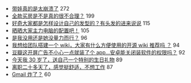 - [带娃真的是太崩溃了](https://www.v2ex.com/t/735087) 272
- [全款买房是不是真的很不合理？](https://www.v2ex.com/t/735093) 199
- [好奇大家都是怎样设计自己的发型的？有头发的进来说说](https://www.v2ex.com/t/735106) 115
- [晒晒大家主力电脑的配置吧！](https://www.v2ex.com/t/735323) 105
- [是我没用还是她没量力而行？](https://www.v2ex.com/t/735357) 96
- [我想给团队搭建一个 wiki，大家有什么方便使用的开源 wiki 推荐吗 ？](https://www.v2ex.com/t/735110) 94
- [豆瓣这开屏广告不小心一点就装了个 app...安卓能关闭装软件的权限吗？](https://www.v2ex.com/t/735083) 92
- [今天我 30 岁了，送自己一个特别的生日礼物](https://www.v2ex.com/t/735203) 89
- [离职二十多天了，感觉挺舒适，不想工作](https://www.v2ex.com/t/735322) 87
- [Gmail 炸了？](https://www.v2ex.com/t/735405) 60